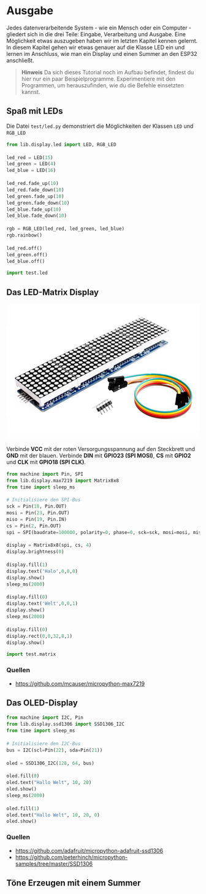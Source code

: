Ausgabe
=======

Jedes datenverarbeitende System - wie ein Mensch oder ein Computer -
gliedert sich in die drei Teile: Eingabe, Verarbeitung und Ausgabe. Eine
Möglichkeit etwas auszugeben haben wir im letzten Kapitel kennen
gelernt. In diesem Kapitel gehen wir etwas genauer auf die Klasse LED
ein und lernen im Anschluss, wie man ein Display und einen Summer an den
ESP32 anschließt.

> **Hinweis**
> Da sich dieses Tutorial noch im Aufbau befindet, findest du hier nur ein
> paar Beispielprogramme. Experimentiere mit den Programmen, um
> herauszufinden, wie du die Befehle einsetzten kannst.

Spaß mit LEDs
-------------

Die Datei `test/led.py` demonstriert die Möglichkeiten der Klassen `LED`
und `RGB_LED`

```python
from lib.display.led import LED, RGB_LED

led_red = LED(15)
led_green = LED(4)
led_blue = LED(16)

led_red.fade_up(10)
led_red.fade_down(10)
led_green.fade_up(10)
led_green.fade_down(10)
led_blue.fade_up(10)
led_blue.fade_down(10)

rgb = RGB_LED(led_red, led_green, led_blue)
rgb.rainbow()

led_red.off()
led_green.off()
led_blue.off()
```

```python
import test.led
```

Das LED-Matrix Display
----------------------

![image](img/MAX7219.jpg)

Verbinde **VCC** mit der roten Versorgungsspannung auf den Steckbrett
und **GND** mit der blauen. Verbinde **DIN** mit **GPIO23 (SPI MOSI)**,
**CS** mit **GPIO2** und **CLK** mit **GPIO18 (SPI CLK)**.

```python
from machine import Pin, SPI
from lib.display.max7219 import Matrix8x8
from time import sleep_ms

# Initialisiere den SPI-Bus
sck = Pin(18, Pin.OUT)
mosi = Pin(23, Pin.OUT)
miso = Pin(19, Pin.IN)
cs = Pin(2, Pin.OUT)
spi = SPI(baudrate=100000, polarity=0, phase=0, sck=sck, mosi=mosi, miso=miso)

display = Matrix8x8(spi, cs, 4)
display.brightness(0)

display.fill(1)
display.text('Halo',0,0,0)
display.show()
sleep_ms(2000)

display.fill(0)
display.text('Welt',0,0,1)
display.show()
sleep_ms(2000)

display.fill(0)
display.rect(0,0,32,8,1)
display.show()
```

```python
import test.matrix
```

### Quellen

-   <https://github.com/mcauser/micropython-max7219>

Das OLED-Display
----------------

```python
from machine import I2C, Pin
from lib.display.ssd1306 import SSD1306_I2C
from time import sleep_ms

# Initialisiere den I2C-Bus
bus = I2C(scl=Pin(22), sda=Pin(21))

oled = SSD1306_I2C(128, 64, bus)

oled.fill(0)
oled.text("Hallo Welt", 10, 20)
oled.show()
sleep_ms(2000)

oled.fill(1)
oled.text("Hallo Welt", 10, 20, 0)
oled.show()
```

### Quellen

-   <https://github.com/adafruit/micropython-adafruit-ssd1306>
-   <https://github.com/peterhinch/micropython-samples/tree/master/SSD1306>

Töne Erzeugen mit einem Summer
------------------------------
